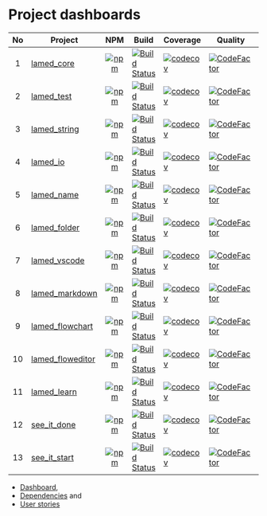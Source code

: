# Project dashboards

No | Project  | NPM | Build | Coverage | Quality | Downloads
:----: | ---- | :----: | ---- | ----- | ----- | :----:
1 | [lamed_core](https://github.com/perezLamed/lamed_core) | [![npm](https://img.shields.io/npm/v/lamed_core.svg)](https://www.npmjs.org/package/lamed_core) |[![Build Status](https://travis-ci.org/perezLamed/lamed_core.svg?branch=master)](https://travis-ci.org/perezLamed/lamed_core) |[![codecov](https://codecov.io/gh/perezLamed/lamed_core/branch/master/graph/badge.svg)](https://codecov.io/gh/perezLamed/lamed_core) |[![CodeFactor](https://www.codefactor.io/repository/github/perezlamed/lamed_core/badge)](https://www.codefactor.io/repository/github/perezlamed/lamed_core) |[![downloads](http://img.shields.io/npm/dt/lamed_core.svg?style=flat)](https://www.npmjs.org/package/lamed_core)
2 | [lamed_test](https://github.com/perezLamed/lamed_test) | [![npm](https://img.shields.io/npm/v/lamed_test.svg)](https://www.npmjs.org/package/lamed_test) |[![Build Status](https://travis-ci.org/perezLamed/lamed_test.svg?branch=master)](https://travis-ci.org/perezLamed/lamed_test) |[![codecov](https://codecov.io/gh/perezLamed/lamed_test/branch/master/graph/badge.svg)](https://codecov.io/gh/perezLamed/lamed_test) |[![CodeFactor](https://www.codefactor.io/repository/github/perezlamed/lamed_test/badge)](https://www.codefactor.io/repository/github/perezlamed/lamed_test) |[![downloads](http://img.shields.io/npm/dt/lamed_test.svg?style=flat)](https://www.npmjs.org/package/lamed_test)
3 | [lamed_string](https://github.com/perezLamed/lamed_string) | [![npm](https://img.shields.io/npm/v/lamed_string.svg)](https://www.npmjs.org/package/lamed_string) |[![Build Status](https://travis-ci.org/perezLamed/lamed_string.svg?branch=master)](https://travis-ci.org/perezLamed/lamed_string) |[![codecov](https://codecov.io/gh/perezLamed/lamed_string/branch/master/graph/badge.svg)](https://codecov.io/gh/perezLamed/lamed_string) |[![CodeFactor](https://www.codefactor.io/repository/github/perezlamed/lamed_string/badge)](https://www.codefactor.io/repository/github/perezlamed/lamed_string) |[![downloads](http://img.shields.io/npm/dt/lamed_string.svg?style=flat)](https://www.npmjs.org/package/lamed_string)
4 | [lamed_io](https://github.com/perezLamed/lamed_io) | [![npm](https://img.shields.io/npm/v/lamed_io.svg)](https://www.npmjs.org/package/lamed_io) |[![Build Status](https://travis-ci.org/perezLamed/lamed_io.svg?branch=master)](https://travis-ci.org/perezLamed/lamed_io) |[![codecov](https://codecov.io/gh/perezLamed/lamed_io/branch/master/graph/badge.svg)](https://codecov.io/gh/perezLamed/lamed_io) |[![CodeFactor](https://www.codefactor.io/repository/github/perezlamed/lamed_io/badge)](https://www.codefactor.io/repository/github/perezlamed/lamed_io) |[![downloads](http://img.shields.io/npm/dt/lamed_io.svg?style=flat)](https://www.npmjs.org/package/lamed_io)
5 | [lamed_name](https://github.com/perezLamed/lamed_name) | [![npm](https://img.shields.io/npm/v/lamed_name.svg)](https://www.npmjs.org/package/lamed_name) |[![Build Status](https://travis-ci.org/perezLamed/lamed_name.svg?branch=master)](https://travis-ci.org/perezLamed/lamed_name) |[![codecov](https://codecov.io/gh/perezLamed/lamed_name/branch/master/graph/badge.svg)](https://codecov.io/gh/perezLamed/lamed_name) |[![CodeFactor](https://www.codefactor.io/repository/github/perezlamed/lamed_name/badge)](https://www.codefactor.io/repository/github/perezlamed/lamed_name) |[![downloads](http://img.shields.io/npm/dt/lamed_name.svg?style=flat)](https://www.npmjs.org/package/lamed_name)
6 | [lamed_folder](https://github.com/perezLamed/lamed_folder) | [![npm](https://img.shields.io/npm/v/lamed_folder.svg)](https://www.npmjs.org/package/lamed_folder) |[![Build Status](https://travis-ci.org/perezLamed/lamed_folder.svg?branch=master)](https://travis-ci.org/perezLamed/lamed_folder) |[![codecov](https://codecov.io/gh/perezLamed/lamed_folder/branch/master/graph/badge.svg)](https://codecov.io/gh/perezLamed/lamed_folder) |[![CodeFactor](https://www.codefactor.io/repository/github/perezlamed/lamed_folder/badge)](https://www.codefactor.io/repository/github/perezlamed/lamed_folder) |[![downloads](http://img.shields.io/npm/dt/lamed_folder.svg?style=flat)](https://www.npmjs.org/package/lamed_folder)
7 | [lamed_vscode](https://github.com/perezLamed/lamed_vscode) | [![npm](https://img.shields.io/npm/v/lamed_vscode.svg)](https://www.npmjs.org/package/lamed_vscode) |[![Build Status](https://travis-ci.org/perezLamed/lamed_vscode.svg?branch=master)](https://travis-ci.org/perezLamed/lamed_vscode) |[![codecov](https://codecov.io/gh/perezLamed/lamed_vscode/branch/master/graph/badge.svg)](https://codecov.io/gh/perezLamed/lamed_vscode) |[![CodeFactor](https://www.codefactor.io/repository/github/perezlamed/lamed_vscode/badge)](https://www.codefactor.io/repository/github/perezlamed/lamed_vscode) |[![downloads](http://img.shields.io/npm/dt/lamed_vscode.svg?style=flat)](https://www.npmjs.org/package/lamed_vscode)
8 | [lamed_markdown](https://github.com/perezLamed/lamed_markdown) | [![npm](https://img.shields.io/npm/v/lamed_markdown.svg)](https://www.npmjs.org/package/lamed_markdown) |[![Build Status](https://travis-ci.org/perezLamed/lamed_markdown.svg?branch=master)](https://travis-ci.org/perezLamed/lamed_markdown) |[![codecov](https://codecov.io/gh/perezLamed/lamed_markdown/branch/master/graph/badge.svg)](https://codecov.io/gh/perezLamed/lamed_markdown) |[![CodeFactor](https://www.codefactor.io/repository/github/perezlamed/lamed_markdown/badge)](https://www.codefactor.io/repository/github/perezlamed/lamed_markdown) |[![downloads](http://img.shields.io/npm/dt/lamed_markdown.svg?style=flat)](https://www.npmjs.org/package/lamed_markdown)
9 | [lamed_flowchart](https://github.com/perezLamed/lamed_flowchart) | [![npm](https://img.shields.io/npm/v/lamed_flowchart.svg)](https://www.npmjs.org/package/lamed_flowchart) |[![Build Status](https://travis-ci.org/perezLamed/lamed_flowchart.svg?branch=master)](https://travis-ci.org/perezLamed/lamed_flowchart) |[![codecov](https://codecov.io/gh/perezLamed/lamed_flowchart/branch/master/graph/badge.svg)](https://codecov.io/gh/perezLamed/lamed_flowchart) |[![CodeFactor](https://www.codefactor.io/repository/github/perezlamed/lamed_flowchart/badge)](https://www.codefactor.io/repository/github/perezlamed/lamed_flowchart) |[![downloads](http://img.shields.io/npm/dt/lamed_flowchart.svg?style=flat)](https://www.npmjs.org/package/lamed_flowchart)
10 | [lamed_floweditor](https://github.com/perezLamed/lamed_floweditor) | [![npm](https://img.shields.io/npm/v/lamed_floweditor.svg)](https://www.npmjs.org/package/lamed_floweditor) |[![Build Status](https://travis-ci.org/perezLamed/lamed_floweditor.svg?branch=master)](https://travis-ci.org/perezLamed/lamed_floweditor) |[![codecov](https://codecov.io/gh/perezLamed/lamed_floweditor/branch/master/graph/badge.svg)](https://codecov.io/gh/perezLamed/lamed_floweditor) |[![CodeFactor](https://www.codefactor.io/repository/github/perezlamed/lamed_floweditor/badge)](https://www.codefactor.io/repository/github/perezlamed/lamed_floweditor) |[![downloads](http://img.shields.io/npm/dt/lamed_floweditor.svg?style=flat)](https://www.npmjs.org/package/lamed_floweditor)
11 | [lamed_learn](https://github.com/perezLamed/lamed_learn) | [![npm](https://img.shields.io/npm/v/lamed_learn.svg)](https://www.npmjs.org/package/lamed_learn) |[![Build Status](https://travis-ci.org/perezLamed/lamed_learn.svg?branch=master)](https://travis-ci.org/perezLamed/lamed_learn) |[![codecov](https://codecov.io/gh/perezLamed/lamed_learn/branch/master/graph/badge.svg)](https://codecov.io/gh/perezLamed/lamed_learn) |[![CodeFactor](https://www.codefactor.io/repository/github/perezlamed/lamed_learn/badge)](https://www.codefactor.io/repository/github/perezlamed/lamed_learn) |[![downloads](http://img.shields.io/npm/dt/lamed_learn.svg?style=flat)](https://www.npmjs.org/package/lamed_learn)
12 | [see_it_done](https://github.com/perezLamed/see_it_done) | [![npm](https://img.shields.io/npm/v/see_it_done.svg)](https://www.npmjs.org/package/see_it_done) |[![Build Status](https://travis-ci.org/perezLamed/see_it_done.svg?branch=master)](https://travis-ci.org/perezLamed/see_it_done) |[![codecov](https://codecov.io/gh/perezLamed/see_it_done/branch/master/graph/badge.svg)](https://codecov.io/gh/perezLamed/see_it_done) |[![CodeFactor](https://www.codefactor.io/repository/github/perezlamed/see_it_done/badge)](https://www.codefactor.io/repository/github/perezlamed/see_it_done) |[![downloads](http://img.shields.io/npm/dt/see_it_done.svg?style=flat)](https://www.npmjs.org/package/see_it_done)
13 | [see_it_start](https://github.com/perezLamed/see_it_start) | [![npm](https://img.shields.io/npm/v/see_it_start.svg)](https://www.npmjs.org/package/see_it_start) |[![Build Status](https://travis-ci.org/perezLamed/see_it_start.svg?branch=master)](https://travis-ci.org/perezLamed/see_it_start) |[![codecov](https://codecov.io/gh/perezLamed/see_it_start/branch/master/graph/badge.svg)](https://codecov.io/gh/perezLamed/see_it_start) |[![CodeFactor](https://www.codefactor.io/repository/github/perezlamed/see_it_start/badge)](https://www.codefactor.io/repository/github/perezlamed/see_it_start) |[![downloads](http://img.shields.io/npm/dt/see_it_start.svg?style=flat)](https://www.npmjs.org/package/see_it_start)
- [Dashboard](./Dashboard.md),
- [Dependencies](./Dependencies.md) and
- [User stories](./UserStories.md)